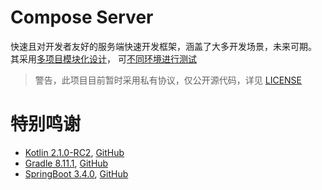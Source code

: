 # Compose Server

快速且对开发者友好的服务端快速开发框架，涵盖了大多开发场景，未来可期。
其采用[多项目模块化设计](/documentation/model_manifest.md)，
可[不同环境进行测试](/documentation/build_env.md)


> 警告，此项目目前暂时采用私有协议，仅公开源代码，详见 [LICENSE](/LICENSE)

# 特别鸣谢

- [Kotlin 2.1.0-RC2](https://kotlinlang.org/), [GitHub](https://github.com/JetBrains/kotlin)
- [Gradle 8.11.1](https://gradle.org/), [GitHub](https://github.com/gradle)
- [SpringBoot 3.4.0](https://spring.io/projects/spring-boot), [GitHub](https://github.com/spring-projects)
